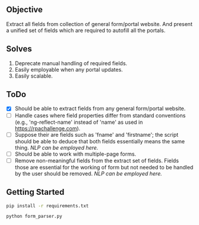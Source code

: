 ## Objective
Extract all fields from collection of general form/portal website. And present a unified set of fields which are required to autofill all the portals.

## Solves
1. Deprecate manual handling of required fields.
2. Easily employable when any portal updates.
3. Easily scalable.

## ToDo
- [x] Should be able to extract fields from any general form/portal website.
- [ ] Handle cases where field properties differ from standard conventions (e.g., 'ng-reflect-name' instead of 'name' as used in https://rpachallenge.com).
- [ ] Suppose their are fields such as 'fname' and 'firstname'; the script should be able to deduce that both fields essentially means the same thing. *NLP can be employed here.*
- [ ] Should be able to work with multiple-page forms.
- [ ] Remove non-meaningful fields from the extract set of fields. Fields those are essential for the working of form but not needed to be handled by the user should be removed. *NLP can be employed here.*

## Getting Started
```bash
pip install -r requirements.txt
```
```bash
python form_parser.py
```
